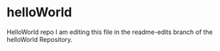 # helloWorld
HelloWorld repo
I am editing this file in the readme-edits branch of the helloWorld Repository.
